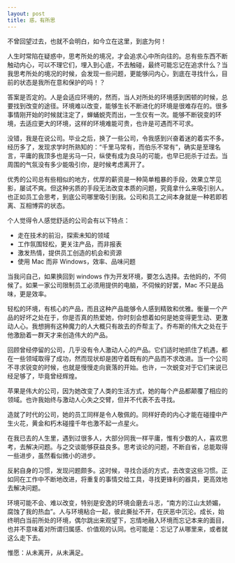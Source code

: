 ```yaml
---
layout: post
title: 惑，有所思
---
```


不曾回望过去，也就不会明白，如今立在这里，到底为何！

人生时常陷在疑惑中，思考所处的境况，才会追求心中所向往的。总有些东西不断触动内心，可以不理它们，埋入到心底，不去触碰，最终可能忘记在追求什么？当我思考所处的境况的时候，会发现一些问题，更能够问内心，到底在寻找什么，目前的状态是我所在意和保护的吗！？

答案是否定的。人是会适应环境的，然而，当人对所处的环境感到困顿的时候，总要找到改变的途径。环境难以改变，能够生长不断进化的环境是很难存在的。很多事情刚开始的时候就注定了，蝉蛹蜕壳而出，一生仅有一次。能够不断锐变的环境，去适应更大的环境，这样的环境难能可贵，也许是可遇而不可求。

没错，我是在说公司。毕业之后，换了一些公司，令我感到兴奋着迷的着实不多。经历多了，发现求学时所熟知的：“千里马常有，而伯乐不常有”，确实是至理名言，平庸的我顶多也是劣马一只，纵使有成为良马的可能，也早已扼杀于过去。当周围的气氛没有多少能吸引你，是时候考虑离开了。

优秀的公司总有些相似的地方，优厚的薪资是一种简单粗暴的手段，效果立竿见影，屡试不爽。但这种劣质的手段无法改变本质的问题，究竟拿什么来吸引别人。也正如员工会思考，到底公司哪里吸引到我。公司和员工之间本身就是一种若即若离、互相博弈的状态。

个人觉得令人感觉舒适的公司会有以下特点：

* 走在技术的前沿，探索未知的领域
* 工作氛围轻松，更关注产品，而非报表
* 激发热情，提供员工创造的机会和资源
* 使用 Mac 而非 Windows，效率、品味问题

当我问自己，如果换回到 windows 作为开发环境，要怎么选择。去他妈的，不伺候了。如果一家公司限制员工必须用提供的电脑，不伺候的好罢，Mac 不只是品味，更是效率。

轻松的环境，有核心的产品，而且这种产品能够令人感到精致和优雅。衡量一个产品的好坏之处在于，你是否真的热爱她，你时刻会想着如何是她变得更生动、更激动人心。我想拥有这种魔力的人大概只有故去的乔帮主了。乔布斯的伟大之处在于他激励着一群天才来创造伟大的产品。

回顾曾经停留的公司，几乎没有令人激动人心的产品。它们适时地抓住了机遇，都在一些领域取得了成功，然而现状却是困守着既有的产品而不求改进。当一个公司不寻求锐变的时候，也就是慢慢走向衰落的开始。也许，一次蜕变对于它们来说已经足够了，毕竟曾经辉煌。

苹果是伟大的公司，因为她改变了人类的生活方式，她的每个产品都颠覆了相应的领域。也许我始终与激动人心失之交臂，但并不代表不去寻找。

造就了时代的公司，她的员工同样是令人敬佩的。同样好奇的内心才能在碰撞中产生火花，黄金和朽木碰撞千年也激不起一点星火。

在我已去的人生里，遇到过很多人，大部分同我一样平庸，惟有少数的人，喜欢思考，去解决问题。与之交谈能够获益良多。思考谈论的问题，不断自省，总能取得一些进步，虽然看似微小的进步。

反躬自身的习惯，发现问题颇多。这时候，寻找合适的方式，去改变这些习惯。正如同在工作中不断地改进，将重复的事情交给工具，寻找更锋利的器具，更高效地去解决问题。

环境可能不会、难以改变，特别是安逸的环境会磨去斗志，“南方的江山太娇媚，腐蚀了我的热血”。人与环境粘合一起，彼此撕扯不开，在厌恶中沉沦。成长，始终明白当前所处的环境，偶尔跳出来观望下，忘情地融入环境而忘记本来的面目，也并不意味着对所谓归属感、价值观的认同。也可能是：忘记了从哪里来，或者就这么走下去。

惟愿：从未离开，从未满足。